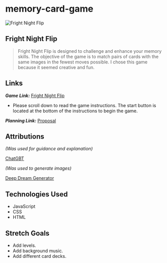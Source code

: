 # memory-card-game

![Fright Night Flip](/Assets/Fright%20Night%20Flip.png)

## Fright Night Flip

>Fright Night Flip is designed to challenge and enhance your memory skills. The objective of the game is to match pairs of cards with the same images in the fewest moves possible. I chose this game because it seemed creative and fun. 

## Links

***Game Link:*** [Fright Night Flip](https://frightnightflip.netlify.app)

- Please scroll down to read the game instructions. The start button is located at the bottom of the instructions to begin the game.


***Planning Link:*** [Proposal](/PROPOSAL.md)

## Attributions

*(Was used for guidance and explanation)*

[ChatGBT](https://chatgpt.com)

*(Was used to generate images)*

[Deep Dream Generator](https://deepdreamgenerator.com)

## Technologies Used
- JavaScript
- CSS
- HTML

## Stretch Goals

- Add levels.
- Add background music.
- Add different card decks.

